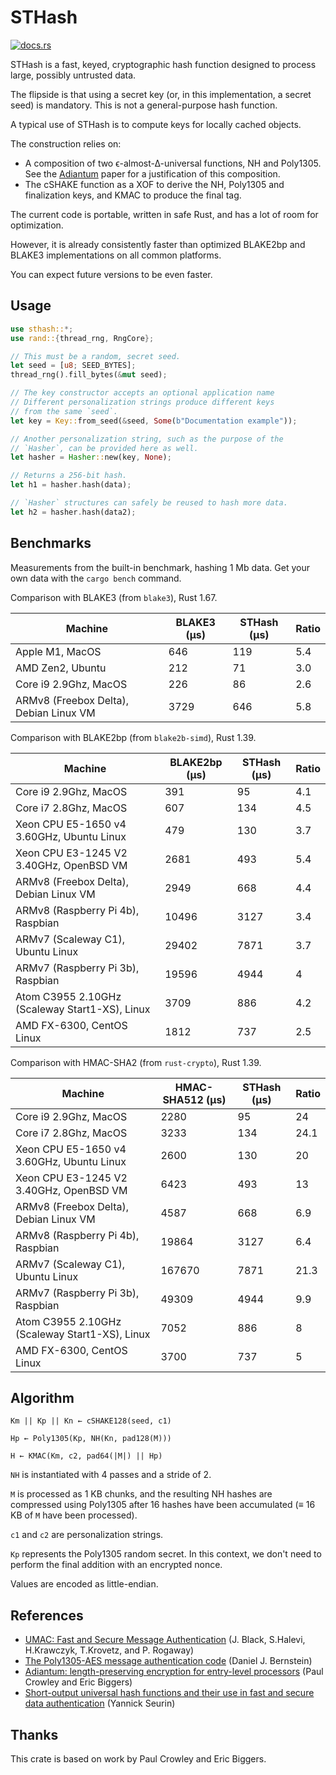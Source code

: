 # STHash

[![docs.rs](https://docs.rs/sthash/badge.svg)](https://docs.rs/sthash)

STHash is a fast, keyed, cryptographic hash function designed to process large, possibly untrusted data.

The flipside is that using a secret key (or, in this implementation, a secret seed) is mandatory. This is not a general-purpose hash function.

A typical use of STHash is to compute keys for locally cached objects.

The construction relies on:

- A composition of two ϵ-almost-∆-universal functions, NH and Poly1305. See the [Adiantum](https://tosc.iacr.org/index.php/ToSC/article/view/7360/6530) paper for a justification of this composition.
- The cSHAKE function as a XOF to derive the NH, Poly1305 and finalization keys, and KMAC to produce the final tag.

The current code is portable, written in safe Rust, and has a lot of room for optimization.

However, it is already consistently faster than optimized BLAKE2bp and BLAKE3 implementations on all common platforms.

You can expect future versions to be even faster.

## Usage

```rust
use sthash::*;
use rand::{thread_rng, RngCore};

// This must be a random, secret seed.
let seed = [u8; SEED_BYTES];
thread_rng().fill_bytes(&mut seed);

// The key constructor accepts an optional application name
// Different personalization strings produce different keys
// from the same `seed`.
let key = Key::from_seed(&seed, Some(b"Documentation example"));

// Another personalization string, such as the purpose of the
// `Hasher`, can be provided here as well.
let hasher = Hasher::new(key, None);

// Returns a 256-bit hash.
let h1 = hasher.hash(data);

// `Hasher` structures can safely be reused to hash more data.
let h2 = hasher.hash(data2);
```

## Benchmarks

Measurements from the built-in benchmark, hashing 1 Mb data. 
Get your own data with the `cargo bench` command.

Comparison with BLAKE3 (from `blake3`), Rust 1.67.

| Machine                                | BLAKE3 (μs) | STHash (μs) | Ratio |
| -------------------------------------- | ----------- | ----------- | ----- |
| Apple M1, MacOS                        | 646         | 119         | 5.4   |
| AMD Zen2, Ubuntu                       | 212         | 71          | 3.0   |
| Core i9 2.9Ghz, MacOS                  | 226         | 86          | 2.6   |
| ARMv8 (Freebox Delta), Debian Linux VM | 3729        | 646         | 5.8   |

Comparison with BLAKE2bp (from `blake2b-simd`), Rust 1.39.

| Machine                                        | BLAKE2bp (μs) | STHash (μs) | Ratio |
| ---------------------------------------------- | ------------- | ----------- | ----- |
| Core i9 2.9Ghz, MacOS                          | 391           | 95          | 4.1   |
| Core i7 2.8Ghz, MacOS                          | 607           | 134         | 4.5   |
| Xeon CPU E5-1650 v4 3.60GHz, Ubuntu Linux      | 479           | 130         | 3.7   |
| Xeon CPU E3-1245 V2 3.40GHz, OpenBSD VM        | 2681          | 493         | 5.4   |
| ARMv8 (Freebox Delta), Debian Linux VM         | 2949          | 668         | 4.4   |
| ARMv8 (Raspberry Pi 4b), Raspbian              | 10496         | 3127        | 3.4   |
| ARMv7 (Scaleway C1), Ubuntu Linux              | 29402         | 7871        | 3.7   |
| ARMv7 (Raspberry Pi 3b), Raspbian              | 19596         | 4944        | 4     |
| Atom C3955 2.10GHz (Scaleway Start1-XS), Linux | 3709          | 886         | 4.2   |
| AMD FX-6300, CentOS Linux                      | 1812          | 737         | 2.5   |

Comparison with HMAC-SHA2 (from `rust-crypto`), Rust 1.39.

| Machine                                        | HMAC-SHA512 (μs) | STHash (μs) | Ratio |
| ---------------------------------------------- | ---------------- | ----------- | ----- |
| Core i9 2.9Ghz, MacOS                          | 2280             | 95          | 24    |
| Core i7 2.8Ghz, MacOS                          | 3233             | 134         | 24.1  |
| Xeon CPU E5-1650 v4 3.60GHz, Ubuntu Linux      | 2600             | 130         | 20    |
| Xeon CPU E3-1245 V2 3.40GHz, OpenBSD VM        | 6423             | 493         | 13    |
| ARMv8 (Freebox Delta), Debian Linux VM         | 4587             | 668         | 6.9   |
| ARMv8 (Raspberry Pi 4b), Raspbian              | 19864            | 3127        | 6.4   |
| ARMv7 (Scaleway C1), Ubuntu Linux              | 167670           | 7871        | 21.3  |
| ARMv7 (Raspberry Pi 3b), Raspbian              | 49309            | 4944        | 9.9   |
| Atom C3955 2.10GHz (Scaleway Start1-XS), Linux | 7052             | 886         | 8     |
| AMD FX-6300, CentOS Linux                      | 3700             | 737         | 5     |

## Algorithm

```text
Km || Kp || Kn ← cSHAKE128(seed, c1)

Hp ← Poly1305(Kp, NH(Kn, pad128(M)))

H ← KMAC(Km, c2, pad64(|M|) || Hp)
```

`NH` is instantiated with 4 passes and a stride of 2.

`M` is processed as 1 KB chunks, and the resulting NH hashes are compressed using Poly1305 after 16 hashes have been accumulated (≡ 16 KB of `M` have been processed).

`c1` and `c2` are personalization strings.

`Kp` represents the Poly1305 random secret. In this context, we don't need to perform the final addition with an encrypted nonce.

Values are encoded as little-endian.

## References

- [UMAC: Fast and Secure Message Authentication](https://fastcrypto.org/umac/umac_proc.pdf) (J. Black, S.Halevi, H.Krawczyk, T.Krovetz, and P. Rogaway)
- [The Poly1305-AES message authentication code](https://cr.yp.to/mac/poly1305-20050329.pdf) (Daniel J. Bernstein)
- [Adiantum: length-preserving encryption for entry-level processors](https://tosc.iacr.org/index.php/ToSC/article/view/7360/6530) (Paul Crowley and Eric Biggers)
- [Short-output universal hash functions and their use in fast and secure data authentication](https://eprint.iacr.org/2011/116.pdf) (Yannick Seurin)

## Thanks

This crate is based on work by Paul Crowley and Eric Biggers.
